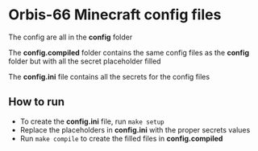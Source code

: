 # Orbis-66 Minecraft config files

The config are all in the **config** folder

The **config.compiled** folder contains the same config files as the **config** folder but with all the secret placeholder filled

The **config.ini** file contains all the secrets for the config files

## How to run 

- To create the **config.ini** file, run ``make setup``
- Replace the placeholders in **config.ini** with the proper secrets values
- Run ``make compile`` to create the filled files in **config.compiled**



